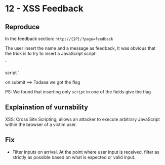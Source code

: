 # 12 - XSS Feedback

## Reproduce

In the feedback section:  `http://{IP}/?page=feedback`

The user insert the name and a message as feedback, It was obvious that the trick is to try to insert a JavaScript script

`
<body onload="alert(1)"/>script
`

on submit ==> Tadaaa we got the flag 

PS: We found that inserting only `script` in one of the fields give the flag


## Explaination of vurnability

XSS: Cross Site Scripting, allows an attacker to execute arbitrary JavaScript within the browser of a victim user.


## Fix 

- Filter inputs on arrival. At the point where user input is received, filter as strictly as possible based on what is expected or valid input.
